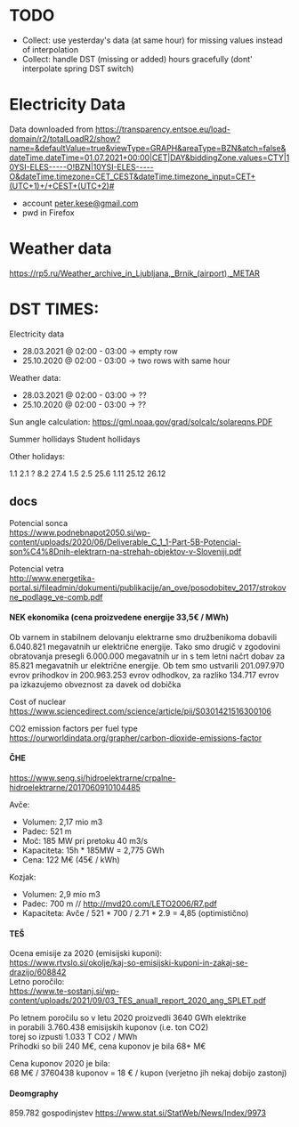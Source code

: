
# TODO

- Collect: use yesterday's data (at same hour) for missing values instead of interpolation
- Collect: handle DST (missing or added) hours gracefully (dont' interpolate spring DST switch)


# Electricity Data

Data downloaded from 
https://transparency.entsoe.eu/load-domain/r2/totalLoadR2/show?name=&defaultValue=true&viewType=GRAPH&areaType=BZN&atch=false&dateTime.dateTime=01.07.2021+00:00|CET|DAY&biddingZone.values=CTY|10YSI-ELES-----O!BZN|10YSI-ELES-----O&dateTime.timezone=CET_CEST&dateTime.timezone_input=CET+(UTC+1)+/+CEST+(UTC+2)#

- account peter.kese@gmail.com
- pwd in Firefox

# Weather data

https://rp5.ru/Weather_archive_in_Ljubljana,_Brnik_(airport),_METAR


# DST TIMES:

Electricity data
- 28.03.2021 @ 02:00 - 03:00 -> empty row
- 25.10.2020 @ 02:00 - 03:00 -> two rows with same hour

Weather data:
- 28.03.2021 @ 02:00 - 03:00 -> ??
- 25.10.2020 @ 02:00 - 03:00 -> ??

Sun angle calculation:
https://gml.noaa.gov/grad/solcalc/solareqns.PDF


Summer hollidays
Student hollidays

Other holidays:

1.1
2.1 ?
8.2
27.4
1.5
2.5
25.6
1.11
25.12
26.12

## docs

Potencial sonca  
https://www.podnebnapot2050.si/wp-content/uploads/2020/06/Deliverable_C_1_1-Part-5B-Potencial-son%C4%8Dnih-elektrarn-na-strehah-objektov-v-Sloveniji.pdf

Potencial vetra  
http://www.energetika-portal.si/fileadmin/dokumenti/publikacije/an_ove/posodobitev_2017/strokovne_podlage_ve-comb.pdf


#### NEK ekonomika (cena proizvedene energije 33,5€ / MWh)
Ob varnem in stabilnem delovanju elektrarne
smo družbenikoma dobavili 6.040.821 megavatnih ur električne
energije. Tako smo drugič v zgodovini obratovanja presegli 6.000.000
megavatnih ur in s tem letni načrt dobav za 85.821 megavatnih
ur električne energije. Ob tem smo ustvarili 201.097.970 evrov
prihodkov in 200.963.253 evrov odhodkov, za razliko 134.717 evrov pa
izkazujemo obveznost za davek od dobička

Cost of nuclear  
https://www.sciencedirect.com/science/article/pii/S0301421516300106

CO2 emission factors per fuel type  
https://ourworldindata.org/grapher/carbon-dioxide-emissions-factor


#### ČHE

https://www.seng.si/hidroelektrarne/crpalne-hidroelektrarne/2017060910104485

Avče:
- Volumen: 2,17 mio m3
- Padec: 521 m 
- Moč: 185 MW pri pretoku 40 m3/s
- Kapaciteta: 15h * 185MW = 2,775 GWh
- Cena: 122 M€ (45€ / kWh)

Kozjak:
- Volumen: 2,9 mio m3
- Padec: 700 m // http://mvd20.com/LETO2006/R7.pdf
- Kapaciteta: Avče / 521 * 700 / 2.71 * 2.9 = 4,85 (optimistično)


#### TEŠ

Ocena emisije za 2020 (emisijski kuponi):  
https://www.rtvslo.si/okolje/kaj-so-emisijski-kuponi-in-zakaj-se-drazijo/608842  
Letno poročilo:  
https://www.te-sostanj.si/wp-content/uploads/2021/09/03_TES_anuall_report_2020_ang_SPLET.pdf  

Po letnem poročilu so v letu 2020 proizvedli 3640 GWh elektrike  
in porabili 3.760.438 emisijskih kuponov (i.e. ton CO2)  
torej so izpusti 1.033 T CO2 / MWh  
Prihodki so bili 240 M€, cena kuponov je bila 68+ M€

Cena kuponov 2020 je bila:  
 68 M€ / 3760438 kuponov = 18 € / kupon (verjetno jih nekaj dobijo zastonj)

#### Deomgraphy

859.782 gospodinjstev  https://www.stat.si/StatWeb/News/Index/9973
